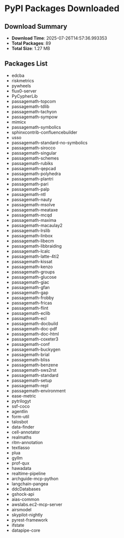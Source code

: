 # PyPI Packages Downloaded

## Download Summary
- **Download Time**: 2025-07-26T14:57:36.993353
- **Total Packages**: 89
- **Total Size**: 1.27 MB

## Packages List
- edcba
- riskmetrics
- pywheels
- flux0-server
- PyCypherLib
- passagemath-topcom
- passagemath-tdlib
- passagemath-tachyon
- passagemath-sympow
- mimicx
- passagemath-symbolics
- sphinxcontrib-confluencebuilder
- usso
- passagemath-standard-no-symbolics
- passagemath-sirocco
- passagemath-singular
- passagemath-schemes
- passagemath-rubiks
- passagemath-qepcad
- passagemath-polyhedra
- passagemath-plantri
- passagemath-pari
- passagemath-palp
- passagemath-ntl
- passagemath-nauty
- passagemath-msolve
- passagemath-meataxe
- passagemath-mcqd
- passagemath-maxima
- passagemath-macaulay2
- passagemath-lrslib
- passagemath-linbox
- passagemath-libecm
- passagemath-libbraiding
- passagemath-lcalc
- passagemath-latte-4ti2
- passagemath-kissat
- passagemath-kenzo
- passagemath-groups
- passagemath-glucose
- passagemath-giac
- passagemath-gfan
- passagemath-gap
- passagemath-frobby
- passagemath-fricas
- passagemath-flint
- passagemath-eclib
- passagemath-ecl
- passagemath-docbuild
- passagemath-doc-pdf
- passagemath-doc-html
- passagemath-coxeter3
- passagemath-conf
- passagemath-buckygen
- passagemath-brial
- passagemath-bliss
- passagemath-benzene
- passagemath-sws2rst
- passagemath-standard
- passagemath-setup
- passagemath-repl
- passagemath-environment
- ease-metric
- pytrilogyt
- ssf-coco
- agentlin
- form-util
- talosbot
- data-finder
- cell-annotator
- realmaths
- ritm-annotation
- textlasso
- plua
- gyllm
- prof-qux
- hawadata
- realtime-pipeline
- archguide-mcp-python
- langchain-pangea
- ddcDatabases
- gshock-api
- aias-common
- awslabs.ec2-mcp-server
- airsmodel
- skypilot-nightly
- pyrest-framework
- ifstate
- datapipe-core
